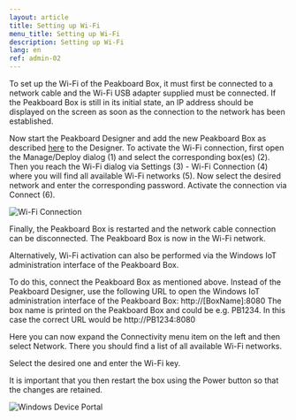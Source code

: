 ```yaml
---
layout: article
title: Setting up Wi-Fi
menu_title: Setting up Wi-Fi
description: Setting up Wi-Fi
lang: en
ref: admin-02
---
```


To set up the Wi-Fi of the Peakboard Box, it must first be connected to a network cable and the Wi-Fi USB adapter supplied must be connected.
If the Peakboard Box is still in its initial state, an IP address should be displayed on the screen as soon as the connection to the network has been established.

Now start the Peakboard Designer and add the new Peakboard Box as described [here](/administration/07-en-hinzufügen.html) to the Designer. 
To activate the Wi-Fi connection, first open the Manage/Deploy dialog (1) and select the corresponding box(es) (2).
Then you reach the Wi-Fi dialog via Settings (3) - Wi-Fi Connection (4) where you will find all available Wi-Fi networks (5). Now select the desired network and enter the corresponding password. 
Activate the connection via Connect (6).

![Wi-Fi Connection](/assets/images/admin/device/Wi-FiConnection.png)

Finally, the Peakboard Box is restarted and the network cable connection can be disconnected. The Peakboard Box is now in the Wi-Fi network.

Alternatively, Wi-Fi activation can also be performed via the Windows IoT administration interface of the Peakboard Box. 

To do this, connect the Peakboard Box as mentioned above.
Instead of the Peakboard Designer, use the following URL to open the Windows IoT administration interface of the Peakboard Box:
http://[BoxName]:8080
The box name is printed on the Peakboard Box and could be e.g. PB1234.
In this case the correct URL would be http://PB1234:8080

Here you can now expand the Connectivity menu item on the left and then select Network.
There you should find a list of all available Wi-Fi networks.

Select the desired one and enter the Wi-Fi key.

It is important that you then restart the box using the Power button so that the changes are retained.

![Windows Device Portal](/assets/images/admin/device/windows-device-portal.png)